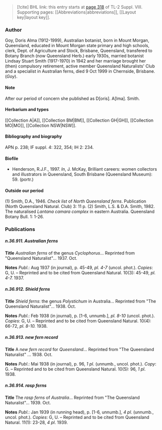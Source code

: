 > [!cite] BHL link: this entry starts at [page 318](https://www.biodiversitylibrary.org/item/103832#page/330/mode/1up) of TL-2 Suppl. VIII.
> Supporting pages: [[Abbreviations|abbreviations]], [[Layout key|layout key]].

### Author

Goy, Doris Alma (1912-1999), Australian botanist, born in Mount Morgan, Queensland, educated in Mount Morgan state primary and high schools, clerk, Dept. of Agriculture and Stock, Brisbane, Queensland, transfered to Botany Branch (now Queensland Herb.) early 1930s, married botanist Lindsay Stuart Smith (1917-1970) in 1942 and her marriage brought her (then) compulsory retirement, active member Queensland Naturalists' Club and a specialist in Australian ferns, died 9 Oct 1999 in Chernside, Brisbane. (*Goy*).

#### Note

After our period of concern she published as D\[oris\]. A\[lma\]. Smith.

#### Herbarium and types

[[Collection A|A]], [[Collection BM|BM]], [[Collection GH|GH]], [[Collection MO|MO]], [[Collection NSW|NSW]].

#### Bibliography and biography

APN p. 238; IF suppl. 4: 322, 354; IH 2: 234.

#### Biofile

- Henderson, R.J.F., 1997. *In*, J. McKay, Brilliant careers: women collectors and illustrators in Queensland, South Brisbane (Queensland Museum): 59. (portr.)

#### Outside our period

(1) Smith, D.A., 1946. *Check list* of *North Queensland ferns*. Publication (North Queensland Natural. Club) 3: 11 p.
(2) Smith, L.S. & D.A. Smith, 1982. The naturalised *Lantana camara complex* in eastern Australia. Queensland Botany Bull. 1: 1-26.

### Publications

##### n.36.911. Australian ferns

**Title**
*Australian ferns* of the genus *Cyclophorus*... Reprinted from "Queensland Naturalist"... 1937. Oct.

**Notes**
*Publ*.: Aug 1937 (in journal), p. 45-49, *pl. 4-7* (uncol. phot.). *Copies*: G, U. – Reprinted and to be cited from Queensland Natural. 10(3): 45-49, *pl. 4-7.* 1937.

##### n.36.912. Shield ferns

**Title**
*Shield ferns*: the genus *Polystichum* in Australia... Reprinted from "The Queensland Naturalist"... 1938. Oct.

**Notes**
*Publ*.: Feb 1938 (in journal), p. \[1-6, unnumb.\], *pl. 8-10* (uncol. phot.). *Copies*: G, U. – Reprinted and to be cited from Queensland Natural. 10(4): 66-72, *pl. 8-10.* 1938.

##### n.36.913. new fern record

**Title**
A *new fern record* for *Queensland*... Reprinted from "The Queensland Naturalist" ... 1938. Oct.

**Notes**
*Publ*.: Mai 1938 (in journal), p. 96, *1 pl*. (unnumb., uncol. phot.). *Copy*: G. – Reprinted and to be cited from Queensland Natural. 10(5): 96, *1 pl*. 1938.

##### n.36.914. rasp ferns

**Title**
The *rasp ferns* of *Australia*... Reprinted from "The Queensland Naturalist"... 1939. Oct.

**Notes**
*Publ*.: Jan 1939 (in running head), p. \[1-6, unnumb.\], *4 pl*. (unnumb., uncol. phot.). *Copies*: G, U. – Reprinted and to be cited from Queensland Natural. 11(1): 23-28, *4 pl*. 1939.

